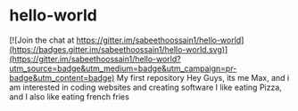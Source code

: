 # hello-world

[![Join the chat at https://gitter.im/sabeethoossain1/hello-world](https://badges.gitter.im/sabeethoossain1/hello-world.svg)](https://gitter.im/sabeethoossain1/hello-world?utm_source=badge&utm_medium=badge&utm_campaign=pr-badge&utm_content=badge)
My first repository
Hey Guys, its me Max, and i am interested in coding websites and creating software
I like eating Pizza, and I also like eating french fries
